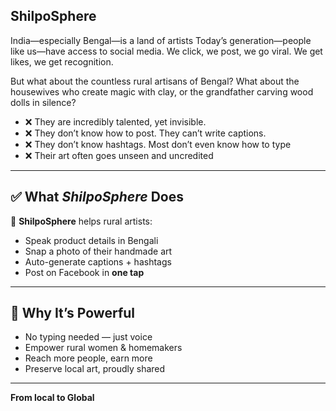 ## ShilpoSphere

India—especially Bengal—is a land of artists
Today’s generation—people like us—have access to social media. We click, we post, we go viral. We get likes, we get recognition.

But what about the countless rural artisans of Bengal?
What about the housewives who create magic with clay, or the grandfather carving wood dolls in silence?

- ❌ They are incredibly talented, yet invisible. 
- ❌ They don’t know how to post. They can’t write captions.
- ❌ They don’t know hashtags. Most don’t even know how to type
- ❌ Their art often goes unseen and uncredited  

---

## ✅ What *ShilpoSphere* Does

🎨 **ShilpoSphere** helps rural artists:

-  Speak product details in Bengali  
- Snap a photo of their handmade art  
- Auto-generate captions + hashtags  
- Post on Facebook in **one tap**

---

## 🚀 Why It’s Powerful

- No typing needed — just voice  
- Empower rural women & homemakers  
- Reach more people, earn more  
-  Preserve local art, proudly shared

---

**From local to Global**
